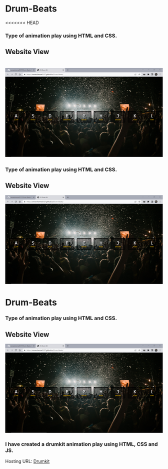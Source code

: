 # Drum-Beats
<<<<<<< HEAD

### Type of animation play using HTML and CSS.

## Website View
![](view.png)
=======

### Type of animation play using HTML and CSS.
## Website View
![](view.png)
# Drum-Beats

### Type of animation play using HTML and CSS.
## Website View
![](view.png)

### I have created a drumkit animation play using HTML, CSS and JS.

Hosting URL: [Drumkit](https://gaaros.github.io/DRUMKIT/)
